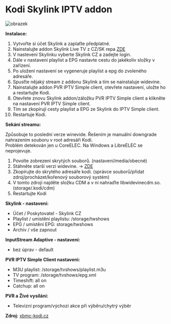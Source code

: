 # Kodi Skylink IPTV addon

![obrazek](https://user-images.githubusercontent.com/58307338/158026556-d43929a6-232d-4852-afbb-b99b9cd78115.png)



**Instalace:**

1. Vytvořte si účet Skylink a zaplaťte předplatné.  
2. Nainstalujte addon Skylink Live TV z CZ/SK repa [ZDE](https://kodi-czsk.github.io/repository/)    
3. V nastevení Skylinku vyberte Skylink CZ a zadejte login.  
4. Dále v nastavení playlist a EPG nastavte cestu do jakékoliv složky v zařízení.  
5. Po uložení nastavení se vygeneruje playlist a epg do zvoleného adresáře.  
6. Spusťte nějaký stream z addonu Skylink a tím se nainstaluje widevine.  
7. Nainstalujte addon PVR IPTV Simple client, otevřete nastavení, uložte ho a restartujte Kodi.    
8. Otevřete znovu Skylink addon/záložku PVR IPTV Simple client a klikněte na nastavení PVR IPTV Simple client.  
9. Tím se zkopírují cesty playlist a EPG ze Skylink do IPTV Simple client.  
9. Restartuje Kodi.  
	 
**Sekání streamu:**

Způsobuje to poslední verze winevide. Řešením je manuální downgrade nahrazením souboru v root adresáři Kodi.  
Problém detekován jen u CoreELEC. Na Windows a LibreELEC se neprojevuje.  
 
1. Povolte zobrezení skrytých souborů. (nastavení/media/obecné)  
2. Stáhněte starší verzi widevine. -> [ZDE](https://github.com/peca2345/Kodi-Skylink-addon/raw/main/libwidevinecdm.so)  
3. Zkopírujte do skrytého adresáře kodi. (správce souborů/přidat zdroj/procházet/kořenový souborový systém)  
4. V tomto zdroji najděte složku CDM a v ní nahraďte libwidevinecdm.so. (storage/.kodi/cdm)  
5. Restartujte Kodi  

**Skylink - nastavení:**   
- Účet / Poskytovatel - Skylink CZ    
- Playlist / umistění playlistu: /storage/twshows  
- EPG / umístění EPG: storage/twshows  
- Archiv / vše zapnout  
	
**InputStream Adaptive - nastavení:**  
- bez úprav - default    

**PVR IPTV Simple Client nastaveni:**   
- M3U playlist: /storage/tvshows/playlist.m3u  
- TV program: /storage/tvshows/epg.xml  
- Timeshift: all on  
- Catchup: all on  

**PVR a Živé vysílání:**
- Televizní program/výchozí akce při výběru/chytrý výběr  

**Zdroj:**
[xbmc-kodi.cz](https://www.xbmc-kodi.cz/prispevek-skylink-livetv-addon?fbclid=IwAR2LyNlfZMKUy_j3w_AsF4OOx0d-GKXujYZgzn4jzUnHn1rBzdClddwaD3I)  
